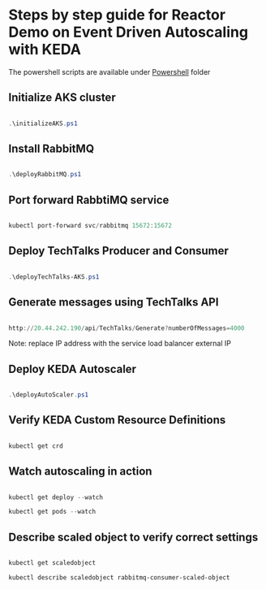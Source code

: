 # Steps by step guide for Reactor Demo on Event Driven Autoscaling with KEDA

The powershell scripts are available under [Powershell](powershell) folder
## Initialize AKS cluster

```powershell

.\initializeAKS.ps1

```

## Install RabbitMQ

```powershell

.\deployRabbitMQ.ps1

```

## Port forward RabbtiMQ service

```powershell

kubectl port-forward svc/rabbitmq 15672:15672

```

## Deploy TechTalks Producer and Consumer

```powershell

.\deployTechTalks-AKS.ps1

```

## Generate messages using TechTalks API

```powershell

http://20.44.242.190/api/TechTalks/Generate?numberOfMessages=4000

```

Note: replace IP address with the service load balancer external IP

## Deploy KEDA Autoscaler

```powershell

.\deployAutoScaler.ps1

```

## Verify KEDA Custom Resource Definitions

```powershell

kubectl get crd

```

## Watch autoscaling in action

```powershell

kubectl get deploy --watch

kubectl get pods --watch

```

## Describe scaled object to verify correct settings

```powershell

kubectl get scaledobject

kubectl describe scaledobject rabbitmq-consumer-scaled-object

```